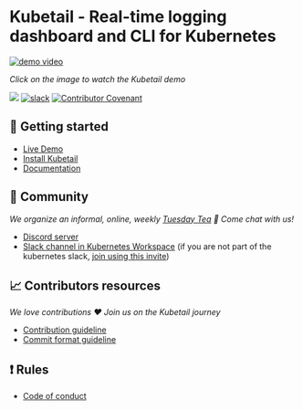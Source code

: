 # Kubetail - Real-time logging dashboard and CLI for Kubernetes

[![demo video](https://assets.kubetail.com/demo-dark-poster.6070fba2.webp)](https://www.youtube.com/embed/q9rV9gHQb4Q?si=goujELiqFtLhgV4M)

*Click on the image to watch the Kubetail demo*

<a href="https://discord.gg/CmsmWAVkvX"><img src="https://img.shields.io/discord/1212031524216770650?logo=Discord&style=flat-square&logoColor=FFFFFF&labelColor=5B65F0&label=Discord&color=64B73A"></a>
[![slack](https://img.shields.io/badge/Slack-kubetail-364954?logo=slack&labelColor=4D1C51)](https://join.slack.com/t/kubetail/shared_invite/zt-2cq01cbm8-e1kbLT3EmcLPpHSeoFYm1w)
[![Contributor Covenant](https://img.shields.io/badge/Contributor%20Covenant-2.1-4baaaa.svg)](https://github.com/kubetail-org/kubetail/CODE_OF_CONDUCT.md) 

## :rocket: Getting started

- [Live Demo](https://www.kubetail.com/demo)
- [Install Kubetail](https://www.kubetail.com/#quickstart-desktop)
- [Documentation](https://www.kubetail.com/docs)

## :star2: Community 

*We organize an informal, online, weekly [Tuesday Tea](https://calendar.google.com/calendar/u/1?cid=Y19hODdlMTQxZWFiNDA0NmUyNjlmZjMxZTg4YjVmMmRlYTI5MDkzOTBmZGZmNzhhNTYzYzUxZDc0OGFjNWE2M2JhQGdyb3VwLmNhbGVuZGFyLmdvb2dsZS5jb20) :tea: Come chat with us!*

- [Discord server](https://discord.gg/CmsmWAVkvX)
- [Slack channel in Kubernetes Workspace](https://kubernetes.slack.com/archives/C08SHG1GR37) (if you are not part of the kubernetes slack, [join using this invite](https://communityinviter.com/apps/kubernetes/community))

## :chart_with_upwards_trend: Contributors resources

*We love contributions :heart: Join us on the Kubetail journey*
- [Contribution guideline](https://github.com/kubetail-org/kubetail?tab=readme-ov-file#development)
- [Commit format guideline](https://github.com/kubetail-org/.github/blob/main/pull-request-commit-format.md)

## :exclamation: Rules

- [Code of conduct](https://github.com/kubetail-org/.github/blob/main/CODE_OF_CONDUCT.md)
